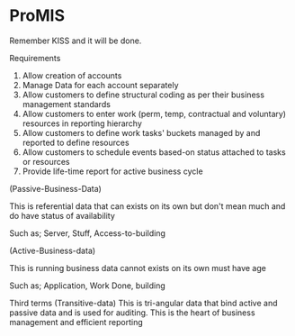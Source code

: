 ProMIS
======
Remember KISS and it will be done.

Requirements

1. Allow creation of accounts
2. Manage Data for each account separately
3. Allow customers to define structural coding as per their business management standards
4. Allow customers to enter work (perm, temp, contractual and voluntary) resources in reporting hierarchy
5. Allow customers to define work tasks' buckets managed by and reported to define resources
6. Allow customers to schedule events based-on status attached to tasks or resources
7. Provide life-time report for active business cycle


(Passive-Business-Data) 

This is referential data that can exists on its own but don't mean much and do have status of availability

Such as; Server, Stuff, Access-to-building

(Active-Business-data)

This is running business data cannot exists on its own must have age 

Such as; Application, Work Done, building

Third terms
(Transitive-data)
This is tri-angular data that bind active and passive data and is used for auditing. 
This is the heart of business management and efficient reporting 